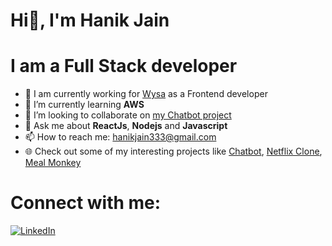 # Hi👋, I'm Hanik Jain



# I am a Full Stack developer 

- 🔭 I am currently working for [Wysa](https://wysa.com/) as a Frontend developer 
- 🌱 I’m currently learning **AWS**
- 👯 I’m looking to collaborate on [my Chatbot project](https://github.com/HanikJain/chatbot/)
- 💬 Ask me about **ReactJs**, **Nodejs** and **Javascript**
- 📫 How to reach me: hanikjain333@gmail.com 
- :globe_with_meridians: Check out some of my interesting projects like [Chatbot](https://github.com/HanikJain/chatbot/), [Netflix Clone](https://github.com/HanikJain/netflix-clone), [Meal Monkey](https://github.com/HanikJain/food-ordering-website)



# Connect with me:

[![LinkedIn](https://img.shields.io/badge/LinkedIn-0077B5?style=for-the-badge&logo=linkedin&logoColor=white)](https://www.linkedin.com/in/hanik-jain-19a211144/)

